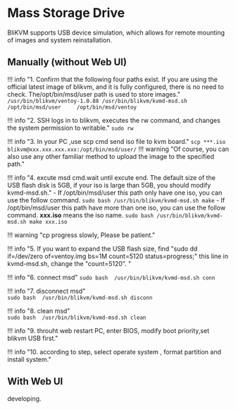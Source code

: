 # **Mass Storage Drive**

BliKVM supports USB device simulation, which allows for remote mounting of images and system reinstallation.

## Manually (without Web UI)

!!! info "1. Confirm that the following four paths exist. If you are using the official latest image of blikvm, and it is fully configured, there is no need to check. The/opt/bin/msd/user path is used to store images."
    ```
	/usr/bin/blikvm/ventoy-1.0.88
	/usr/bin/blikvm/kvmd-msd.sh
	/opt/bin/msd/user    
	/opt/bin/msd/ventoy
    ```

!!! info "2. SSH logs in to blikvm, executes the rw command, and changes the system permission to writable."
    ```
        sudo rw
    ```

!!! info "3. In your PC ,use scp cmd send iso file to kvm board."
    ```
        scp ***.iso blikvm@xxx.xxx.xxx.xxx:/opt/bin/msd/user/
    ```	
!!! warning "Of course, you can also use any other familiar method to upload the image to the specified path."
	
!!! info "4. excute msd cmd.wait until excute end. The default size of the USB flash disk is 5GB, if your iso is large than 5GB, you should modify kvmd-msd.sh."
    - If /opt/bin/msd/user this path only have one iso, you can use the follow command. 
    ```
        sudo bash /usr/bin/blikvm/kvmd-msd.sh make
    ```
    - If /opt/bin/msd/user this path have more than one iso, you can use the follow command. **xxx.iso** means the iso name.
    ```
        sudo bash /usr/bin/blikvm/kvmd-msd.sh make xxx.iso
    ```

!!! warning "cp progress slowly, Please be patient."

!!! info "5. If you want to expand the USB flash size, find "sudo dd if=/dev/zero of=ventoy.img bs=1M count=5120 status=progress;" this line in kvmd-msd.sh, change the "count=5120". "

!!! info "6. connect msd"
    ```
        sudo bash  /usr/bin/blikvm/kvmd-msd.sh conn
    ```

!!! info "7. disconnect msd"		
    ```
        sudo bash  /usr/bin/blikvm/kvmd-msd.sh disconn
    ```

!!! info "8. clean msd"		
    ```
        sudo bash  /usr/bin/blikvm/kvmd-msd.sh clean
    ```

!!! info "9. throuht web restart PC, enter BIOS, modify boot priority,set blikvm USB first."		


!!! info "10. according to step, select operate system , format partition and install system."		

## With Web UI
developing.